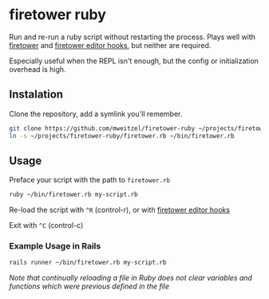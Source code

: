 # firetower ruby

Run and re-run a ruby script without restarting the process. Plays well with [firetower](https://github.com/mweitzel/firetower) and [firetower editor hooks](https://github.com/mweitzel/firetower#editor-hooks), but neither are required.

Especially useful when the REPL isn't enough, but the config or initialization overhead is high.

## Instalation

Clone the repository, add a symlink you'll remember.

```bash
git clone https://github.com/mweitzel/firetower-ruby ~/projects/firetower-ruby
ln -s ~/projects/firetower-ruby/firetower.rb ~/bin/firetower.rb
```

## Usage

Preface your script with the path to `firetower.rb`

```bash
ruby ~/bin/firetower.rb my-script.rb
```

Re-load the script with `^R` (control-r), or with [firetower editor hooks](https://github.com/mweitzel/firetower#editor-hooks)

Exit with `^C` (control-c)

### Example Usage in Rails

```bash
rails runner ~/bin/firetower.rb my-script.rb
```

_Note that continually reloading a file in Ruby does not clear variables and functions which were previous defined in the file_
